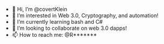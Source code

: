 - 👋 Hi, I’m @covertKlein
- 👀 I’m interested in Web 3.0, Cryptography, and automation!
- 🌱 I’m currently learning bash and C# 
- 💞️ I’m looking to collaborate on web 3.0 dapps!
- 📫 How to reach me: @R*******

<!---
covertKlein/covertKlein is a ✨ special ✨ repository because its `README.md` (this file) appears on your GitHub profile.
You can click the Preview link to take a look at your changes.
--->
